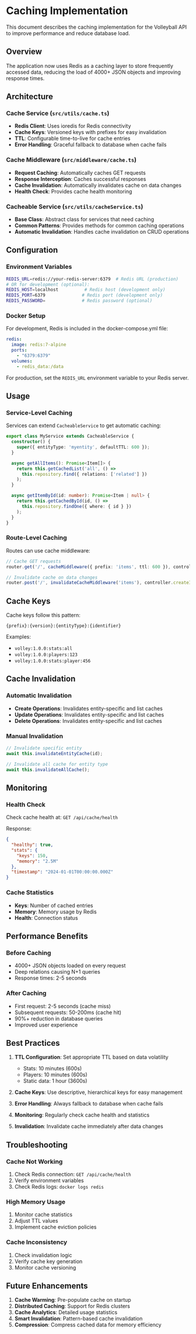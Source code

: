 # Caching Implementation

This document describes the caching implementation for the Volleyball API to improve performance and reduce database load.

## Overview

The application now uses Redis as a caching layer to store frequently accessed data, reducing the load of 4000+ JSON objects and improving response times.

## Architecture

### Cache Service (`src/utils/cache.ts`)
- **Redis Client**: Uses ioredis for Redis connectivity
- **Cache Keys**: Versioned keys with prefixes for easy invalidation
- **TTL**: Configurable time-to-live for cache entries
- **Error Handling**: Graceful fallback to database when cache fails

### Cache Middleware (`src/middleware/cache.ts`)
- **Request Caching**: Automatically caches GET requests
- **Response Interception**: Caches successful responses
- **Cache Invalidation**: Automatically invalidates cache on data changes
- **Health Check**: Provides cache health monitoring

### Cacheable Service (`src/utils/cacheService.ts`)
- **Base Class**: Abstract class for services that need caching
- **Common Patterns**: Provides methods for common caching operations
- **Automatic Invalidation**: Handles cache invalidation on CRUD operations

## Configuration

### Environment Variables
```bash
REDIS_URL=redis://your-redis-server:6379  # Redis URL (production)
# OR for development (optional):
REDIS_HOST=localhost          # Redis host (development only)
REDIS_PORT=6379              # Redis port (development only)
REDIS_PASSWORD=              # Redis password (optional)
```

### Docker Setup
For development, Redis is included in the docker-compose.yml file:
```yaml
redis:
  image: redis:7-alpine
  ports:
    - "6379:6379"
  volumes:
    - redis_data:/data
```

For production, set the `REDIS_URL` environment variable to your Redis server.

## Usage

### Service-Level Caching
Services can extend `CacheableService` to get automatic caching:

```typescript
export class MyService extends CacheableService {
  constructor() {
    super({ entityType: 'myentity', defaultTTL: 600 });
  }

  async getAllItems(): Promise<Item[]> {
    return this.getCachedList('all', () => 
      this.repository.find({ relations: ['related'] })
    );
  }

  async getItemById(id: number): Promise<Item | null> {
    return this.getCachedById(id, () => 
      this.repository.findOne({ where: { id } })
    );
  }
}
```

### Route-Level Caching
Routes can use cache middleware:

```typescript
// Cache GET requests
router.get('/', cacheMiddleware({ prefix: 'items', ttl: 600 }), controller.getItems);

// Invalidate cache on data changes
router.post('/', invalidateCacheMiddleware('items'), controller.createItem);
```

## Cache Keys

Cache keys follow this pattern:
```
{prefix}:{version}:{entityType}:{identifier}
```

Examples:
- `volley:1.0.0:stats:all`
- `volley:1.0.0:players:123`
- `volley:1.0.0:stats:player:456`

## Cache Invalidation

### Automatic Invalidation
- **Create Operations**: Invalidates entity-specific and list caches
- **Update Operations**: Invalidates entity-specific and list caches
- **Delete Operations**: Invalidates entity-specific and list caches

### Manual Invalidation
```typescript
// Invalidate specific entity
await this.invalidateEntityCache(id);

// Invalidate all cache for entity type
await this.invalidateAllCache();
```

## Monitoring

### Health Check
Check cache health at: `GET /api/cache/health`

Response:
```json
{
  "healthy": true,
  "stats": {
    "keys": 150,
    "memory": "2.5M"
  },
  "timestamp": "2024-01-01T00:00:00.000Z"
}
```

### Cache Statistics
- **Keys**: Number of cached entries
- **Memory**: Memory usage by Redis
- **Health**: Connection status

## Performance Benefits

### Before Caching
- 4000+ JSON objects loaded on every request
- Deep relations causing N+1 queries
- Response times: 2-5 seconds

### After Caching
- First request: 2-5 seconds (cache miss)
- Subsequent requests: 50-200ms (cache hit)
- 90%+ reduction in database queries
- Improved user experience

## Best Practices

1. **TTL Configuration**: Set appropriate TTL based on data volatility
   - Stats: 10 minutes (600s)
   - Players: 10 minutes (600s)
   - Static data: 1 hour (3600s)

2. **Cache Keys**: Use descriptive, hierarchical keys for easy management

3. **Error Handling**: Always fallback to database when cache fails

4. **Monitoring**: Regularly check cache health and statistics

5. **Invalidation**: Invalidate cache immediately after data changes

## Troubleshooting

### Cache Not Working
1. Check Redis connection: `GET /api/cache/health`
2. Verify environment variables
3. Check Redis logs: `docker logs redis`

### High Memory Usage
1. Monitor cache statistics
2. Adjust TTL values
3. Implement cache eviction policies

### Cache Inconsistency
1. Check invalidation logic
2. Verify cache key generation
3. Monitor cache versioning

## Future Enhancements

1. **Cache Warming**: Pre-populate cache on startup
2. **Distributed Caching**: Support for Redis clusters
3. **Cache Analytics**: Detailed usage statistics
4. **Smart Invalidation**: Pattern-based cache invalidation
5. **Compression**: Compress cached data for memory efficiency 